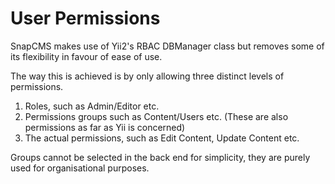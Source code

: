 User Permissions
================

SnapCMS makes use of Yii2's RBAC DBManager class but removes some of its flexibility in favour of ease of use.

The way this is achieved is by only allowing three distinct levels of permissions.

1. Roles, such as Admin/Editor etc.
2. Permissions groups such as Content/Users etc. (These are also permissions as far as Yii is concerned)
3. The actual permissions, such as Edit Content, Update Content etc.

Groups cannot be selected in the back end for simplicity, they are purely used for organisational purposes.